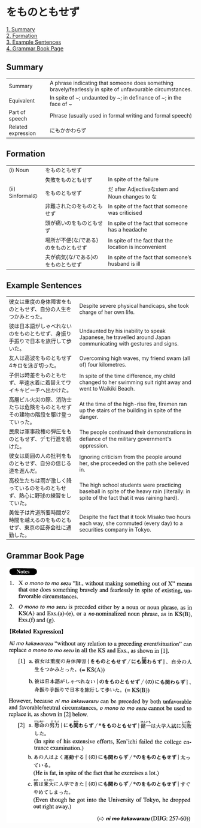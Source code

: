 # をものともせず

[1. Summary](#summary)<br>
[2. Formation](#formation)<br>
[3. Example Sentences](#example-sentences)<br>
[4. Grammar Book Page](#grammar-book-page)<br>


## Summary

<table><tr>   <td>Summary</td>   <td>A phrase indicating that someone does something bravely/fearlessly in spite of unfavourable circumstances.</td></tr><tr>   <td>Equivalent</td>   <td>In spite of ~; undaunted by ~; in definance of ~; in the face of ~</td></tr><tr>   <td>Part of speech</td>   <td>Phrase (usually used in formal writing and formal speech)</td></tr><tr>   <td>Related expression</td>   <td>にもかかわらず</td></tr></table>

## Formation

<table class="table"><tbody><tr class="tr head"><td class="td"><span class="numbers">(i)</span> <span class="bold">Noun</span></td><td class="td"><span class="concept">をものともせず</span></td><td class="td"></td></tr><tr class="tr"><td class="td"></td><td class="td"><span>失敗</span><span class="concept">をものともせず</span></td><td class="td"><span>In spite of the failure</span></td></tr><tr class="tr head"><td class="td"><span class="numbers">(ii)</span> <span class="bold">Sinformalの</span></td><td class="td"><span class="concept">をものともせず</span></td><td class="td"><span>だ after Adjectiveなstem and Noun changes to な</span></td></tr><tr class="tr"><td class="td"></td><td class="td"><span>非難されたの</span><span class="concept">をものともせず</span></td><td class="td"><span>In spite of the fact that someone was criticised</span></td></tr><tr class="tr"><td class="td"></td><td class="td"><span>頭が痛いの</span><span class="concept">をものともせず</span></td><td class="td"><span>In spite of the fact that someone has a headache</span></td></tr><tr class="tr"><td class="td"></td><td class="td"><span>場所が不便{な/である}の</span><span class="concept">をものともせず</span></td><td class="td"><span>In spite of the fact that the location is inconvenient</span></td></tr><tr class="tr"><td class="td"></td><td class="td"><span>夫が病気{な/である}の</span><span class="concept">をものともせず</span></td><td class="td"><span>In spite of the fact that someone’s husband is ill</span></td></tr></tbody></table>

## Example Sentences

<table><tr>   <td>彼女は重度の身体障害をものともせず、自分の人生をつかみとった。</td>   <td>Despite severe physical handicaps, she took charge of her own life.</td></tr><tr>   <td>彼は日本語がしゃべれないのをものともせず、身振り手振りで日本を旅行して歩いた。</td>   <td>Undaunted by his inability to speak Japanese, he travelled around Japan communicating with gestures and signs.</td></tr><tr>   <td>友人は高波をものともせず4キロを泳ぎ切った。</td>   <td>Overcoming high waves, my friend swam (all of) four kilometres.</td></tr><tr>   <td>子供は時差をものともせず、早速水着に着替えてワイキキビーチへ出かけた。</td>   <td>In spite of the time difference, my child changed to her swimming suit right away and went to Waikiki Beach.</td></tr><tr>   <td>高層ビル火災の際、消防士たちは危険をものともせずその建物の階段を駆け登っていった。</td>   <td>At the time of the high-rise fire, firemen ran up the stairs of the building in spite of the danger.</td></tr><tr>   <td>民衆は軍事政権の弾圧をものともせず、デモ行進を続けた。</td>   <td>The people continued their demonstrations in deﬁance of the military government's oppression.</td></tr><tr>   <td>彼女は周囲の人の批判をものともせず、自分の信じる道を進んだ。</td>   <td>Ignoring criticism from the people around her, she proceeded on the path she believed in.</td></tr><tr>   <td>高校生たちは雨が激しく降っているのをものともせず、熱心に野球の練習をしていた。</td>   <td>The high school students were practicing baseball in spite of the heavy rain (literally: in spite of the fact that it was raining hard).</td></tr><tr>   <td>美佐子は片道所要時間が2時間を越えるのをものともせず、東京の証券会社に通勤した。</td>   <td>Despite the fact that it took Misako two hours each way, she commuted (every day) to a securities company in Tokyo.</td></tr></table>

## Grammar Book Page

![](../img/Advancedをものともせず.png)

